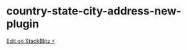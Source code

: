 # country-state-city-address-new-plugin

[Edit on StackBlitz ⚡️](https://stackblitz.com/edit/country-state-city-address-vngjup)